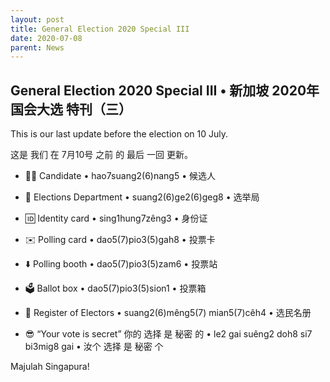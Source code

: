 ```yaml
---
layout: post
title: General Election 2020 Special III
date: 2020-07-08
parent: News
---
```


## General Election 2020 Special III • 新加坡 2020年 国会大选 特刊（三）

This is our last update before the election on 10 July.

这是 我们 在 7月10号 之前 的 最后 一回 更新。

 * 🙋‍♀️ Candidate • hao7suang2(6)nang5 • 候选人
 * 💼 Elections Department • suang2(6)ge2(6)geg8 • 选举局
 * 🆔 Identity card • sing1hung7zêng3 • 身份证
 * ✉️ Polling card • dao5(7)pio3(5)gah8 • 投票卡
 * ⬇️ Polling booth • dao5(7)pio3(5)zam6 • 投票站
 * 🗳 Ballot box • dao5(7)pio3(5)sion1 • 投票箱
 * 📝 Register of Electors • suang2(6)mêng5(7) mian5(7)cêh4 • 选民名册

 * 😎 “Your vote is secret” 你的 选择 是 秘密 的 • le2 gai suêng2 doh8 si7 bi3mig8 gai • 汝个 选择 是 秘密 个

Majulah Singapura!

